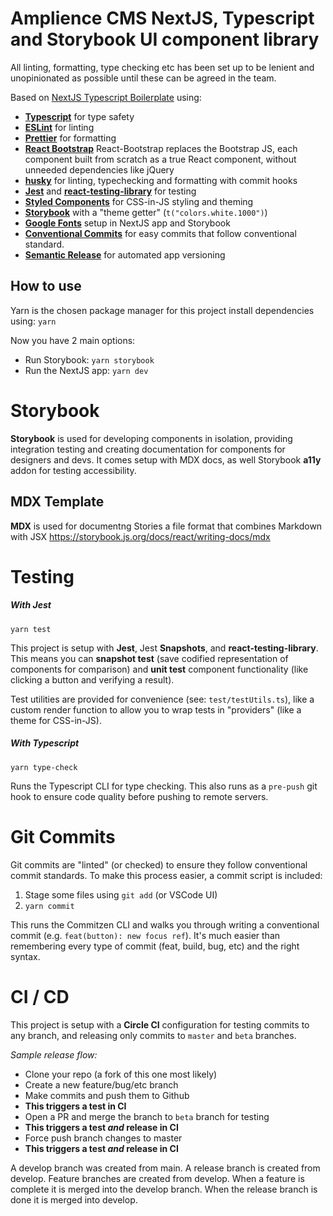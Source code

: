 # Amplience CMS NextJS, Typescript and Storybook UI component library

All linting, formatting, type checking etc has been set up to be lenient and unopinionated as possible until these can be agreed in the team.

Based on [NextJS Typescript Boilerplate](https://github.com/whoisryosuke/next-styled-storybook-starter) using:

- [**Typescript**](https://www.typescriptlang.org/) for type safety
- [**ESLint**](https://eslint.org/) for linting
- [**Prettier**](https://prettier.io/) for formatting
- [**React Bootstrap**](https://react-bootstrap.github.io/) React-Bootstrap replaces the Bootstrap JS, each component built from scratch as a true React component, without unneeded dependencies like jQuery
- [**husky**](https://github.com/typicode/husky) for linting, typechecking and formatting with commit hooks
- [**Jest**](https://jestjs.io/) and [**react-testing-library**](https://testing-library.com/docs/react-testing-library/intro) for testing
- [**Styled Components**](https://styled-components.com/) for CSS-in-JS styling and theming
- [**Storybook**](https://storybook.js.org/) with a "theme getter" (`t("colors.white.1000")`)
- [**Google Fonts**](https://fonts.google.com) setup in NextJS app and Storybook
- [**Conventional Commits**](https://www.conventionalcommits.org/en/v1.0.0/) for easy commits that follow conventional standard.
- [**Semantic Release**](https://github.com/semantic-release/semantic-release) for automated app versioning

## How to use

Yarn is the chosen package manager for this project install dependencies using: `yarn`

Now you have 2 main options:

- Run Storybook: `yarn storybook`
- Run the NextJS app: `yarn dev`

# Storybook

**Storybook** is used for developing components in isolation, providing integration testing and creating documentation for components for designers and devs. It comes setup with MDX docs, as well Storybook **a11y** addon for testing accessibility.

## MDX Template

**MDX** is used for documentng Stories a file format that combines Markdown with JSX https://storybook.js.org/docs/react/writing-docs/mdx

# Testing

##### With Jest

`yarn test`

This project is setup with **Jest**, Jest **Snapshots**, and **react-testing-library**. This means you can **snapshot test** (save codified representation of components for comparison) and **unit test** component functionality (like clicking a button and verifying a result).

Test utilities are provided for convenience (see: `test/testUtils.ts`), like a custom render function to allow you to wrap tests in "providers" (like a theme for CSS-in-JS).

##### With Typescript

`yarn type-check`

Runs the Typescript CLI for type checking. This also runs as a `pre-push` git hook to ensure code quality before pushing to remote servers.

# Git Commits

Git commits are "linted" (or checked) to ensure they follow conventional commit standards. To make this process easier, a commit script is included:

1. Stage some files using `git add` (or VSCode UI)
1. `yarn commit`

This runs the Commitzen CLI and walks you through writing a conventional commit (e.g. `feat(button): new focus ref`). It's much easier than remembering every type of commit (feat, build, bug, etc) and the right syntax.

# CI / CD

This project is setup with a **Circle CI** configuration for testing commits to any branch, and releasing only commits to `master` and `beta` branches.

_Sample release flow:_

- Clone your repo (a fork of this one most likely)
- Create a new feature/bug/etc branch
- Make commits and push them to Github
- **This triggers a test in CI**
- Open a PR and merge the branch to `beta` branch for testing
- **This triggers a test _and_ release in CI**
- Force push branch changes to master
- **This triggers a test _and_ release in CI**

A develop branch was created from main.
A release branch is created from develop.
Feature branches are created from develop.
When a feature is complete it is merged into the develop branch.
When the release branch is done it is merged into develop.
